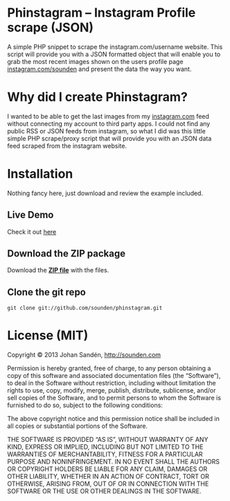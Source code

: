 # Phinstagram – Instagram Profile scrape (JSON)

A simple PHP snippet to scrape the instagram.com/username website. This script will provide you with a JSON formatted object that will enable you to grab the most recent images shown on the users profile page [instagram.com/sounden](http://instagram.com/sounden) and present the data the way you want.

# Why did I create Phinstagram?

I wanted to be able to get the last images from my [instagram.com](http://instagram.com) feed without connecting my account to third party apps. I could not find any public RSS or JSON feeds from instagram, so what I did was this little simple PHP scrape/proxy script that will provide you with an JSON data feed scraped from the instagram website. 

# Installation

Nothing fancy here, just download and review the example included.	

## Live Demo

Check it out [here](http://drive.sounden.se/phinstagram/)

## Download the ZIP package

Download the **[ZIP file](https://github.com/sounden/phinstagram/archive/master.zip)** with the files.

## Clone the git repo

	git clone git://github.com/sounden/phinstagram.git

# License (MIT)

Copyright © 2013 Johan Sandén, http://sounden.com

Permission is hereby granted, free of charge, to any person obtaining a copy of this software and associated documentation files (the “Software”), to deal in the Software without restriction, including without limitation the rights to use, copy, modify, merge, publish, distribute, sublicense, and/or sell copies of the Software, and to permit persons to whom the Software is furnished to do so, subject to the following conditions:

The above copyright notice and this permission notice shall be included in all copies or substantial portions of the Software.

THE SOFTWARE IS PROVIDED “AS IS”, WITHOUT WARRANTY OF ANY KIND, EXPRESS OR IMPLIED, INCLUDING BUT NOT LIMITED TO THE WARRANTIES OF MERCHANTABILITY, FITNESS FOR A PARTICULAR PURPOSE AND NONINFRINGEMENT. IN NO EVENT SHALL THE AUTHORS OR COPYRIGHT HOLDERS BE LIABLE FOR ANY CLAIM, DAMAGES OR OTHER LIABILITY, WHETHER IN AN ACTION OF CONTRACT, TORT OR OTHERWISE, ARISING FROM, OUT OF OR IN CONNECTION WITH THE SOFTWARE OR THE USE OR OTHER DEALINGS IN THE SOFTWARE.